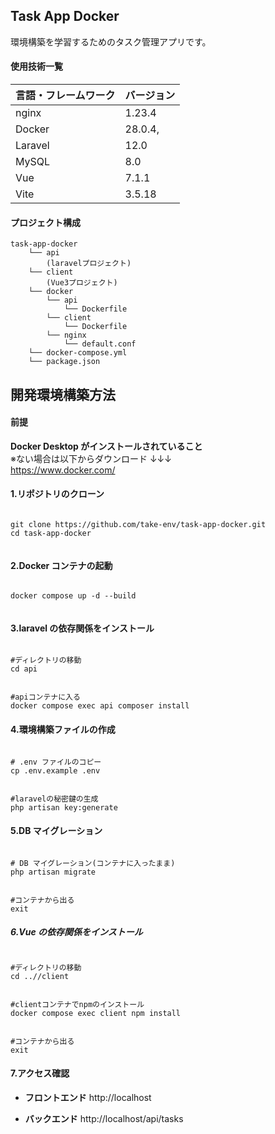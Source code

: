 ## Task App Docker

環境構築を学習するためのタスク管理アプリです。

#### 使用技術一覧

| 言語・フレームワーク | バージョン |
| -------------------- | ---------- |
| nginx                | 1.23.4     |
| Docker               | 28.0.4,    |
| Laravel              | 12.0       |
| MySQL                | 8.0        |
| Vue                  | 7.1.1      |
| Vite                 | 3.5.18     |

#### プロジェクト構成

```
task-app-docker
    └── api
        (laravelプロジェクト)
    └── client
        (Vue3プロジェクト)
    └── docker
        └── api
            └── Dockerfile
        └── client
            └── Dockerfile
        └── nginx
            └── default.conf
    └── docker-compose.yml
    └── package.json

```

## 開発環境構築方法

#### 前提

**Docker Desktop がインストールされていること**
</br>
※ない場合は以下からダウンロード ↓↓↓</br>
https://www.docker.com/

#### 1.リポジトリのクローン

```

git clone https://github.com/take-env/task-app-docker.git
cd task-app-docker


```

#### 2.Docker コンテナの起動

```

docker compose up -d --build


```

#### 3.laravel の依存関係をインストール

```

#ディレクトリの移動
cd api

```

```

#apiコンテナに入る
docker compose exec api composer install

```

#### 4.環境構築ファイルの作成

```

# .env ファイルのコピー
cp .env.example .env

```

```

#laravelの秘密鍵の生成
php artisan key:generate

```

#### 5.DB マイグレーション

```

# DB マイグレーション(コンテナに入ったまま)
php artisan migrate

```

```

#コンテナから出る
exit

```

##### 6.Vue の依存関係をインストール

```

#ディレクトリの移動
cd ..//client

```

```

#clientコンテナでnpmのインストール
docker compose exec client npm install

```

```

#コンテナから出る
exit

```

#### 7.アクセス確認

- **フロントエンド**
  http://localhost

- **バックエンド**
  http://localhost/api/tasks
